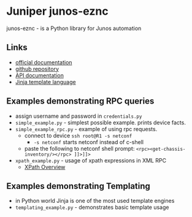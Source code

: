 # Juniper junos-eznc

junos-eznc - is a Python library for Junos automation

## Links

- [official documentation](http://www.juniper.net/techpubs/en_US/release-independent/junos-pyez/information-products/pathway-pages/index.html)
- [github repository](https://github.com/Juniper/py-junos-eznc)
- [API documentation](http://junos-pyez.readthedocs.org/en/1.2.3/)
- [Jinja template language](http://jinja.pocoo.org/)

## Examples demonstrating RPC queries 

 - assign username and password in `credentials.py`
 - `simple_example.py` - simplest possible example. prints device facts.
 - `simple_example_rpc.py` - example of using rpc requests.
    - connect to device `ssh root@R1 -s netconf`
        - `-s netconf` starts netconf instead of c-shell  
    - paste the following to netconf shell prompt:
     `<rpc><get-chassis-inventory/></rpc> ]]>]]>`
 - `xpath_example.py` - usage of xpath expressions in XML RPC 
    - [XPath Overview](http://www.juniper.net/documentation/en_US/junos14.2/topics/concept/junos-script-automation-xpath-overview.html)

## Examples demonstrating Templating

 - in Python world Jinja is one of the most used template engines
 - `templating_example.py` - demonstrates basic template usage